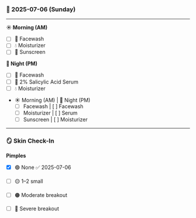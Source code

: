 ### 📅 2025-07-06 (Sunday)

---

**☀️ Morning (AM)**  
- [ ] 🧼 Facewash
- [ ] 💧 Moisturizer
- [ ] 🧴 Sunscreen

**🌙 Night (PM)**
- [ ] 🧼 Facewash
- [ ] 🍃 2% Salicylic Acid Serum
- [ ] 💧 Moisturizer

- ☀️ Morning (AM) | 🌙 Night (PM)
  - [ ] Facewash   | [ ] Facewash
  - [ ] Moisturizer | [ ] Serum
  - [ ] Sunscreen   | [ ] Moisturizer

---

### 🪞 Skin Check-In

**Pimples**
- [x] 🟢 None ✅ 2025-07-06
- [ ] 🟡 1–2 small  
- [ ] 🟠 Moderate breakout  
- [ ] 🔴 Severe breakout  

